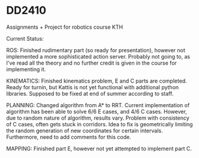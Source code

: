 # DD2410
Assignments + Project for robotics course KTH

Current Status:

ROS: Finished rudimentary part (so ready for presentation), however not implemented a more sophisticated action server. Probably not going to, as I've read all the theory and no further credit is given in the course for implementing it.

KINEMATICS: Finished kinematics problem, E and C parts are completed. Ready for turnin, but Kattis is not yet functional with additional python libraries. Supposed to be fixed at end of summer according to staff.

PLANNING: Changed algorithm from A* to RRT. Current implementation of algorithm has been able to solve 6/6 E cases, and 4/6 C cases. However, due to random nature of algorithm, results vary. Problem with consistency of C cases, often gets stuck in corridors. Idea to fix is geometrically limiting the random generation of new coordinates for certain intervals. Furthermore, need to add comments for this code.

MAPPING: Finished part E, however not yet attempted to implement part C.

